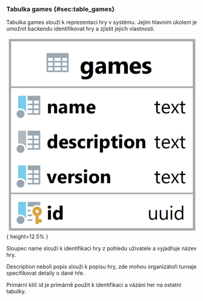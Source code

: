 
### Tabulka games {#sec:table_games}

Tabulka games slouží k reprezentaci hry v systému.
Jejím hlavním úkolem je umožnit backendu identifikovat hry a zjistit jejich vlastnosti.

![Tabulka games](../../../../pictures/databaze/tables/games.png){ height=12.5% }

Sloupec name slouží k identifikaci hry z pohledu uživatele a vyjadřuje název hry.

Description neboli popis slouží k popisu hry,
zde mohou organizátoři turnaje specifikovat detaily o dané hře.

Primární klíč id je primárně použit k identifikaci a vázání her na ostatní tabulky.
